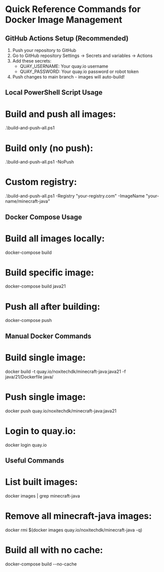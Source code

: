 # Quick Reference Commands for Docker Image Management

## GitHub Actions Setup (Recommended)
1. Push your repository to GitHub
2. Go to GitHub repository Settings → Secrets and variables → Actions
3. Add these secrets:
   - QUAY_USERNAME: Your quay.io username
   - QUAY_PASSWORD: Your quay.io password or robot token
4. Push changes to main branch - images will auto-build!

## Local PowerShell Script Usage
# Build and push all images:
.\build-and-push-all.ps1

# Build only (no push):
.\build-and-push-all.ps1 -NoPush

# Custom registry:
.\build-and-push-all.ps1 -Registry "your-registry.com" -ImageName "your-name/minecraft-java"

## Docker Compose Usage
# Build all images locally:
docker-compose build

# Build specific image:
docker-compose build java21

# Push all after building:
docker-compose push

## Manual Docker Commands
# Build single image:
docker build -t quay.io/noxitechdk/minecraft-java:java21 -f java/21/Dockerfile java/

# Push single image:
docker push quay.io/noxitechdk/minecraft-java:java21

# Login to quay.io:
docker login quay.io

## Useful Commands
# List built images:
docker images | grep minecraft-java

# Remove all minecraft-java images:
docker rmi $(docker images quay.io/noxitechdk/minecraft-java -q)

# Build all with no cache:
docker-compose build --no-cache
